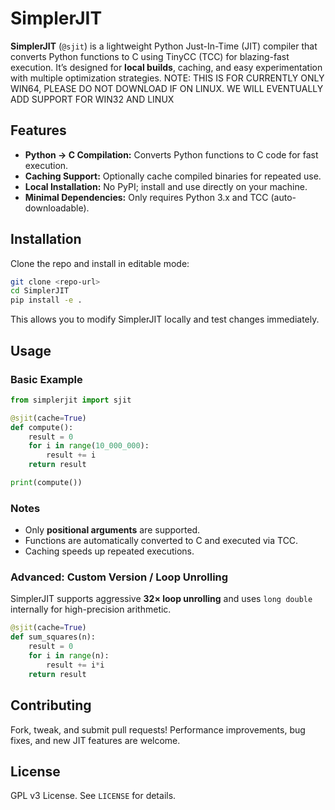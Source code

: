 # SimplerJIT

**SimplerJIT** (`@sjit`) is a lightweight Python Just-In-Time (JIT) compiler that converts Python functions to C using TinyCC (TCC) for blazing-fast execution. It’s designed for **local builds**, caching, and easy experimentation with multiple optimization strategies. NOTE: THIS IS FOR CURRENTLY ONLY WIN64, PLEASE DO NOT DOWNLOAD IF ON LINUX. WE WILL EVENTUALLY ADD SUPPORT FOR WIN32 AND LINUX

## Features

* **Python → C Compilation:** Converts Python functions to C code for fast execution.
* **Caching Support:** Optionally cache compiled binaries for repeated use.
* **Local Installation:** No PyPI; install and use directly on your machine.
* **Minimal Dependencies:** Only requires Python 3.x and TCC (auto-downloadable).

## Installation

Clone the repo and install in editable mode:

```bash
git clone <repo-url>
cd SimplerJIT
pip install -e .
```

This allows you to modify SimplerJIT locally and test changes immediately.

## Usage

### Basic Example

```python
from simplerjit import sjit

@sjit(cache=True)
def compute():
    result = 0
    for i in range(10_000_000):
        result += i
    return result

print(compute())
```

### Notes

* Only **positional arguments** are supported.
* Functions are automatically converted to C and executed via TCC.
* Caching speeds up repeated executions.

### Advanced: Custom Version / Loop Unrolling

SimplerJIT supports aggressive **32× loop unrolling** and uses `long double` internally for high-precision arithmetic.

```python
@sjit(cache=True)
def sum_squares(n):
    result = 0
    for i in range(n):
        result += i*i
    return result
```

## Contributing

Fork, tweak, and submit pull requests! Performance improvements, bug fixes, and new JIT features are welcome.

## License

GPL v3 License. See `LICENSE` for details.
